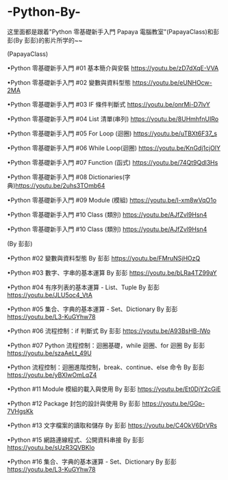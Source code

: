 # -Python-By-
这里面都是跟着"Python 零基礎新手入門 Papaya 電腦教室"(PapayaClass)和彭彭(By 彭彭)的影片所学的~~

(PapayaClass)

•Python 零基礎新手入門 #01 基本簡介與安裝    https://youtu.be/zD7dXqE-VVA

•Python 零基礎新手入門 #02 變數與資料型態    https://youtu.be/eUNHOcw-2MA

•Python 零基礎新手入門 #03 IF 條件判斷式     https://youtu.be/onrMi-D7lvY

•Python 零基礎新手入門 #04 List 清單(串列)   https://youtu.be/8UHmhfnUIRo

•Python 零基礎新手入門 #05 For Loop (迴圈)   https://youtu.be/uTBXt6F37_s

•Python 零基礎新手入門 #06 While Loop(迴圈)  https://youtu.be/KnGdj1cjOlY

•Python 零基礎新手入門 #07 Function (函式)   https://youtu.be/74Qt9Qdl3Hs

•Python 零基礎新手入門 #08 Dictionaries(字典)https://youtu.be/2uhs3TOmb64

•Python 零基礎新手入門 #09 Module (模組)     https://youtu.be/I-xm8wVqO1o

•Python 零基礎新手入門 #10 Class (類別)      https://youtu.be/AJfZvl9Hsn4

•Python 零基礎新手入門 #10 Class (類別)      https://youtu.be/AJfZvl9Hsn4

(By 彭彭)
 
•Python #02 變數與資料型態 By 彭彭                                 https://youtu.be/FMruNSjHOzQ
 
•Python #03 數字、字串的基本運算 By 彭彭                            https://youtu.be/bLRa4TZ99aY

•Python #04 有序列表的基本運算 - List、Tuple By 彭彭                https://youtu.be/JLU5oc4_VtA

•Python #05 集合、字典的基本運算 - Set、Dictionary By 彭彭          https://youtu.be/L3-KuGYhw78

•Python #06 流程控制：if 判斷式 By 彭彭                            https://youtu.be/A93BsHB-lWo

•Python #07 Python 流程控制：迴圈基礎，while 迴圈、for 迴圈 By 彭彭 https://youtu.be/szaAeLt_49U

•Python 流程控制：迴圈進階控制，break、continue、else 命令 By 彭彭  https://youtu.be/yBXlwOmLqZ4

•Python #11 Module 模組的載入與使用 By 彭彭                        https://youtu.be/Et0DjY2cGiE

•Python #12 Package 封包的設計與使用 By 彭彭                       https://youtu.be/GGp-7VHgsKk

•Python #13 文字檔案的讀取和儲存 By 彭彭                           https://youtu.be/C4OkV6DrVRs

•Python #15 網路連線程式、公開資料串接 By 彭彭                     https://youtu.be/sUzR3QVBKIo

•Python #16 集合、字典的基本運算 - Set、Dictionary By 彭彭        https://youtu.be/L3-KuGYhw78

